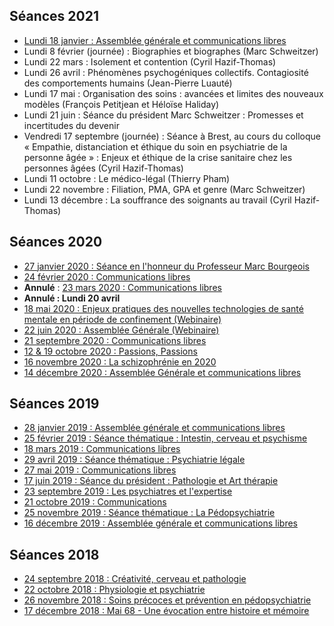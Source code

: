 ## Séances 2021
- [Lundi 18 janvier : Assemblée générale et communications libres](/seances/2021/janvier-2021-communications-libres)
- Lundi 8 février (journée) : Biographies et biographes (Marc Schweitzer)
- Lundi 22 mars : Isolement et contention (Cyril Hazif-Thomas)
- Lundi 26 avril : Phénomènes psychogéniques collectifs. Contagiosité des comportements humains (Jean-Pierre Luauté)
- Lundi 17 mai : Organisation des soins : avancées et limites des nouveaux modèles (François Petitjean et Héloïse Haliday)
- Lundi 21 juin : Séance du président Marc Schweitzer : Promesses et incertitudes du devenir
- Vendredi 17 septembre (journée) : Séance à Brest, au cours du colloque « Empathie, distanciation et éthique du soin en psychiatrie de la personne âgée » : Enjeux et éthique de la crise sanitaire chez les personnes âgées (Cyril Hazif-Thomas)
- Lundi 11 octobre : Le médico-légal (Thierry Pham)
- Lundi 22 novembre : Filiation, PMA, GPA et genre (Marc Schweitzer)
- Lundi 13 décembre : La souffrance des soignants au travail (Cyril Hazif-Thomas)

## Séances 2020
- [27 janvier 2020 : Séance en l'honneur du Professeur Marc Bourgeois](/seances/2020/honneur-professeur-marc-bourgeois)
- [24 février 2020 : Communications libres](/seances/2020/fevrier-2020-communications-libres)
- **Annulé** : [23 mars 2020 : Communications libres](/seances/2020/mars-2020-communications-libres)
- **Annulé : Lundi 20 avril**
- [18 mai 2020 : Enjeux pratiques des nouvelles technologies de santé mentale en période de confinement (Webinaire)](/seances/2020/outils-numeriques-et-psychiatrie)
- [22 juin 2020 : Assemblée Générale (Webinaire)](/seances/2020/assemblee-generale-juin-2020)
- [21 septembre 2020 : Communications libres](/seances/2020/septembre-2020-communications-libres)
- [12 & 19 octobre 2020 : Passions, Passions](/seances/2020/passions-passions-octobre-2020)
- [16 novembre 2020 : La schizophrénie en 2020](/seances/2020/la-schizophrenie-en-2020)
- [14 décembre 2020 : Assemblée Générale et communications libres](/seances/2020/decembre-2020-assemblee-generale)

## Séances 2019
- [28 janvier 2019 : Assemblée générale et communications libres](/seances/2019/assemblee-generale-janvier-2019)
- [25 février 2019 : Séance thématique : Intestin, cerveau et psychisme](/seances/2019/intestin-cerveau-et-psychisme)
- [18 mars 2019 : Communications libres](/seances/2019/mars-2019-communications-libres)
- [29 avril 2019 : Séance thématique : Psychiatrie légale](/seances/2019/psychiatrie-legale)
- [27 mai 2019 : Communications libres](/seances/2019/mai-2019-communications-libres)
- [17 juin 2019 : Séance du président : Pathologie et Art thérapie](/seances/2019/pathologie-et-art-therapie)
- [23 septembre 2019 : Les psychiatres et l'expertise](/seances/2019/les-psychiatres-et-lexpertise)
- [21 octobre 2019 : Communications](/seances/2019/octobre-2019)
- [25 novembre 2019 : Séance thématique : La Pédopsychiatrie](/seances/2019/violences-sexuelles-chez-les-mineurs)
- [16 décembre 2019 : Assemblée générale et communications libres](/seances/2019/assemblee-generale-decembre-2019)

## Séances 2018
- [24 septembre 2018 : Créativité, cerveau et pathologie](/seances/2018/creativite-cerveau-et-pathologie)
- [22 octobre 2018 : Physiologie et psychiatrie](/seances/2018/physiologie-et-psychiatrie)
- [26 novembre 2018 : Soins précoces et prévention en pédopsychiatrie](/seances/2018/soins-precoces-et-prevention-en-pedopsychiatrie)
- [17 décembre 2018 : Mai 68 - Une évocation entre histoire et mémoire](/seances/2018/mai-68-une-evocation-entre-histoire-et-memoire)
